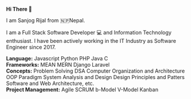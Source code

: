 <b>Hi There 👋</b>

I am Sanjog Rijal from 🇳🇵Nepal. 

I am a Full Stack Software Developer 💻 and Information Technology enthusiast. 
I have been actively working in the IT Industry as Software Engineer since 2017.

<div><b>Language:</b> Javascript Python PHP Java C</div>
<div><b>Frameworks:</b> MEAN MERN Django Laravel </div>
<div><b>Concepts:</b> Problem Solving DSA Computer Organization and Architecture OOP Paradigm System Analysis and Design Design Principles and Patters Software and Web Architecture, etc.</div>
<div><b> Project Management:</b> Agile SCRUM b-Model V-Model Kanban </div> 
